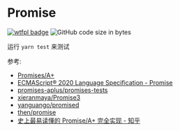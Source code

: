 # Promise

[![wtfpl badge](https://img.shields.io/github/license/wu-yu-xuan/Promise)](https://github.com/wu-yu-xuan/Promise/blob/master/LICENSE)
![GitHub code size in bytes](https://img.shields.io/github/languages/code-size/wu-yu-xuan/Promise)

运行 `yarn test` 来测试

参考:

- [Promises/A+](https://promisesaplus.com/)
- [ECMAScript® 2020 Language Specification - Promise](https://tc39.es/ecma262/#sec-promise-constructor)
- [promises-aplus/promises-tests](https://github.com/promises-aplus/promises-tests/)
- [xieranmaya/Promise3](https://github.com/xieranmaya/Promise3/)
- [yanguango/promised](https://github.com/yanguango/promised/)
- [then/promise](https://github.com/then/promise/)
- [史上最易读懂的 Promise/A+ 完全实现 - 知乎](https://zhuanlan.zhihu.com/p/21834559)
